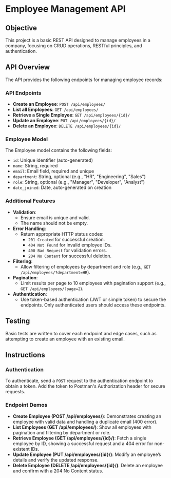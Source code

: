 # Employee Management API

## Objective
This project is a basic REST API designed to manage employees in a company, focusing on CRUD operations, RESTful principles, and authentication.

## API Overview
The API provides the following endpoints for managing employee records:

### API Endpoints
- **Create an Employee**: `POST /api/employees/`
- **List all Employees**: `GET /api/employees/`
- **Retrieve a Single Employee**: `GET /api/employees/{id}/`
- **Update an Employee**: `PUT /api/employees/{id}/`
- **Delete an Employee**: `DELETE /api/employees/{id}/`

### Employee Model
The Employee model contains the following fields:
- `id`: Unique identifier (auto-generated)
- `name`: String, required
- `email`: Email field, required and unique
- `department`: String, optional (e.g., "HR", "Engineering", "Sales")
- `role`: String, optional (e.g., "Manager", "Developer", "Analyst")
- `date_joined`: Date, auto-generated on creation

### Additional Features
- **Validation**: 
  - Ensure email is unique and valid.
  - The name should not be empty.
- **Error Handling**: 
  - Return appropriate HTTP status codes:
    - `201 Created` for successful creation.
    - `404 Not Found` for invalid employee IDs.
    - `400 Bad Request` for validation errors.
    - `204 No Content` for successful deletion.
- **Filtering**: 
  - Allow filtering of employees by department and role (e.g., `GET /api/employees/?department=HR`).
- **Pagination**: 
  - Limit results per page to 10 employees with pagination support (e.g., `GET /api/employees/?page=2`).
- **Authentication**: 
  - Use token-based authentication (JWT or simple token) to secure the endpoints. Only authenticated users should access these endpoints.

## Testing
Basic tests are written to cover each endpoint and edge cases, such as attempting to create an employee with an existing email.

## Instructions

### Authentication
To authenticate, send a `POST` request to the authentication endpoint to obtain a token. Add the token to Postman's Authorization header for secure requests.

### Endpoint Demos
- **Create Employee (POST /api/employees/)**: Demonstrates creating an employee with valid data and handling a duplicate email (400 error).
- **List Employees (GET /api/employees/)**: Show all employees with pagination and filtering by department or role.
- **Retrieve Employee (GET /api/employees/{id}/)**: Fetch a single employee by ID, showing a successful request and a 404 error for non-existent IDs.
- **Update Employee (PUT /api/employees/{id}/)**: Modify an employee’s details and verify the updated response.
- **Delete Employee (DELETE /api/employees/{id}/)**: Delete an employee and confirm with a 204 No Content status.


